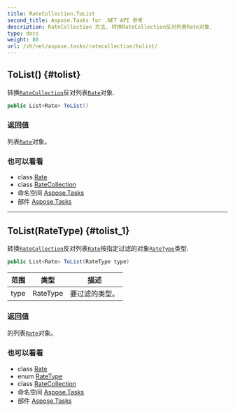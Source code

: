 ```yaml
---
title: RateCollection.ToList
second_title: Aspose.Tasks for .NET API 参考
description: RateCollection 方法. 转换RateCollection反对列表Rate对象.
type: docs
weight: 80
url: /zh/net/aspose.tasks/ratecollection/tolist/
---
```

## ToList() {#tolist}

转换[`RateCollection`](../)反对列表[`Rate`](../../rate/)对象.

```csharp
public List<Rate> ToList()
```

### 返回值

列表[`Rate`](../../rate/)对象。

### 也可以看看

* class [Rate](../../rate/)
* class [RateCollection](../)
* 命名空间 [Aspose.Tasks](../../ratecollection/)
* 部件 [Aspose.Tasks](../../../)

---

## ToList(RateType) {#tolist_1}

转换[`RateCollection`](../)反对列表[`Rate`](../../rate/)按指定过滤的对象[`RateType`](../../ratetype/)类型.

```csharp
public List<Rate> ToList(RateType type)
```

| 范围 | 类型 | 描述 |
| --- | --- | --- |
| type | RateType | 要过滤的类型。 |

### 返回值

的列表[`Rate`](../../rate/)对象。

### 也可以看看

* class [Rate](../../rate/)
* enum [RateType](../../ratetype/)
* class [RateCollection](../)
* 命名空间 [Aspose.Tasks](../../ratecollection/)
* 部件 [Aspose.Tasks](../../../)


